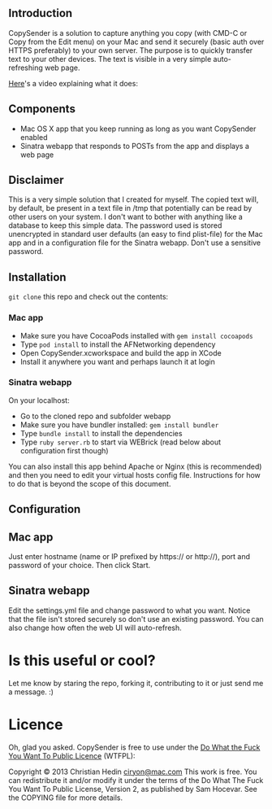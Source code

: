 ## Introduction ##

CopySender is a solution to capture anything you copy (with CMD-C or Copy from the Edit menu) on your Mac and send it securely (basic auth over HTTPS preferably) to your own server. The purpose is to quickly transfer text to your other devices. The text is visible in a very simple auto-refreshing web page.

[Here](http://www.youtube.com/watch?v=udLx8XgnVYk)'s a video explaining what it does:

## Components ##

* Mac OS X app that you keep running as long as you want CopySender enabled
* Sinatra webapp that responds to POSTs from the app and displays a web page

## Disclaimer ##

This is a very simple solution that I created for myself. The copied text will, by default, be present in a text file in /tmp that potentially can be read by other users on your system. I don't want to bother with anything like a database to keep this simple data. The password used is stored unencrypted in standard user defaults (an easy to find plist-file) for the Mac app and in a configuration file for the Sinatra webapp. Don't use a sensitive password.

## Installation ##

`git clone` this repo and check out the contents:

### Mac app ###

* Make sure you have CocoaPods installed with `gem install cocoapods`
* Type `pod install` to install the AFNetworking dependency
* Open CopySender.xcworkspace and build the app in XCode
* Install it anywhere you want and perhaps launch it at login


### Sinatra webapp ###

On your localhost:

* Go to the cloned repo and subfolder webapp
* Make sure you have bundler installed: `gem install bundler`
* Type `bundle install` to install the dependencies
* Type `ruby server.rb` to start via WEBrick (read below about configuration first though)

You can also install this app behind Apache or Nginx (this is recommended) and then you need to edit your virtual hosts config file. Instructions for how to do that is beyond the scope of this document.

## Configuration ##

## Mac app ##

Just enter hostname (name or IP prefixed by https:// or http://), port and password of your choice. Then click Start.

## Sinatra webapp ##

Edit the settings.yml file and change password to what you want. Notice that the file isn't stored securely so don't use an existing password. You can also change how often the web UI will auto-refresh. 


# Is this useful or cool? #

Let me know by staring the repo, forking it, contributing to it or just send me a message. :)


# Licence

Oh, glad you asked. CopySender is free to use under the [Do What the Fuck You Want To Public Licence](http://www.wtfpl.net) (WTFPL):

Copyright © 2013 Christian Hedin <ciryon@mac.com>
This work is free. You can redistribute it and/or modify it under the
terms of the Do What The Fuck You Want To Public License, Version 2,
as published by Sam Hocevar. See the COPYING file for more details.